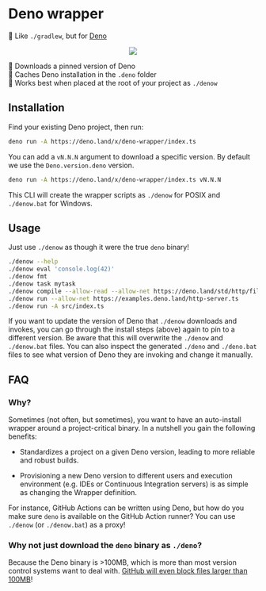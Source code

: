 # Deno wrapper

🐘 Like `./gradlew`, but for [Deno]

<div align="center">

<!-- TODO: Replace picture with something better -->

![](https://picsum.photos/600/400)

</div>

🦕 Downloads a pinned version of Deno \
📂 Caches Deno installation in the `.deno` folder \
🌟 Works best when placed at the root of your project as `./denow`

## Installation

Find your existing Deno project, then run:

```sh
deno run -A https://deno.land/x/deno-wrapper/index.ts
```

You can add a `vN.N.N` argument to download a specific version. By default we
use the `Deno.version.deno` version.

```sh
deno run -A https://deno.land/x/deno-wrapper/index.ts vN.N.N
```

This CLI will create the wrapper scripts as `./denow` for POSIX and
`./denow.bat` for Windows.

## Usage

Just use `./denow` as though it were the true `deno` binary!

```sh
./denow --help
./denow eval 'console.log(42)'
./denow fmt
./denow task mytask
./denow compile --allow-read --allow-net https://deno.land/std/http/file_server.ts
./denow run --allow-net https://examples.deno.land/http-server.ts
./denow run -A src/index.ts
```

If you want to update the version of Deno that `./denow` downloads and invokes,
you can go through the install steps (above) again to pin to a different
version. Be aware that this will overwrite the `./denow` and `./denow.bat`
files. You can also inspect the generated `./deno` and `./deno.bat` files to see
what version of Deno they are invoking and change it manually.

## FAQ

### Why?

Sometimes (not often, but sometimes), you want to have an auto-install wrapper
around a project-critical binary. In a nutshell you gain the following benefits:

- Standardizes a project on a given Deno version, leading to more reliable and
  robust builds.

- Provisioning a new Deno version to different users and execution environment
  (e.g. IDEs or Continuous Integration servers) is as simple as changing the
  Wrapper definition.

For instance, GitHub Actions can be written using Deno, but how do you make sure
`deno` is available on the GitHub Action runner? You can use `./denow` (or
`./denow.bat`) as a proxy!

### Why not just download the `deno` binary as `./deno`?

Because the Deno binary is >100MB, which is more than most version control
systems want to deal with. [GitHub will even block files larger than 100MB]!

<!-- prettier-ignore-start -->
[Deno]: https://deno.com/runtime
[github will even block files larger than 100mb]: https://docs.github.com/en/repositories/working-with-files/managing-large-files/about-large-files-on-github
<!-- prettier-ignore-end -->
